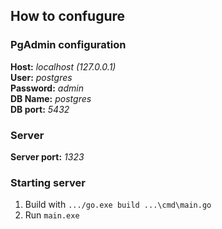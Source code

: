 ## How to confugure

### PgAdmin configuration

<B> Host:</B> <i>localhost (127.0.0.1)</i> </br>
<B> User:</B> <i>postgres</i> </br>
<B> Password:</B> <i>admin</i> </br>
<B> DB Name:</B> <i>postgres</i> </br>
<B> DB port:</B> <i>5432</i> </br>

### Server

<B> Server port:</B> <i>1323</i>


### Starting server

1) Build with `.../go.exe build ...\cmd\main.go`
2) Run `main.exe`


